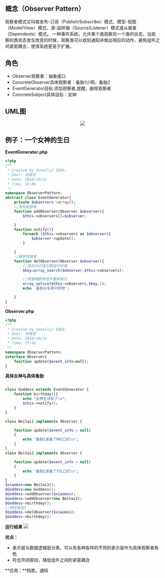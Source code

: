 ﻿## 概念（Observer Pattern）
观察者模式又叫做发布-订阅（Publish/Subscribe）模式、模型-视图（Model/View）模式、源-监听器（Source/Listener）模式或从属者（Dependents）模式。
一种事件系统，允许某个类观察另一个类的状态，当观察的类状态发生改变的时候，观察类可以收到通知并做出相应的动作，避免组件之间紧密耦合，使得系统更易于扩展。


## 角色

- Observer观察者：抽象接口
- ConcreteObserver具体观察者：备胎1小明，备胎2
- EventGenerator目标:添加观察者,提醒，删除观察者
- ConcreteSubject具体目标：女神

## UML图
<div align=center>
<img src=https://img-blog.csdn.net/20181012201822943?/text/aHR0cHM6Ly9ibG9nLmNzZG4ubmV0L3NodXhuaHM=/font/5a6L5L2T/fontsize/400/fill/I0JBQkFCMA==/dissolve/70>
</div>

## 例子：一个女神的生日
**EventGenerator.php**
```php
<?php
/**
 * Created by IntelliJ IDEA.
 * User: 何晓宏
 * Date: 2018/10/12
 * Time: 15:06
 */
namespace ObserverPattern;
abstract class EventGenerator{
    private $observers =array();
    //添加观察者
    function addObserver(Observer $observer){
        $this->observers[]=$observer;

    }
    function notify(){
        foreach ($this->observers as $observer){
            $observer->update();
        }

    }
    //删除观察者
    function delObserver(Observer $observer){
        //查找对应值在数组中的键
        $key=array_search($observer,$this->observers);

        //根据键删除值并重新索引
        array_splice($this->observers,$key,1);
        echo '备胎从名单中排除';

    }
}
```
**Observer.php**
```php
<?php
/**
 * Created by IntelliJ IDEA.
 * User: 何晓宏
 * Date: 2018/10/12
 * Time: 15:06
 */
namespace ObserverPattern;
interface Observer{
    function update($event_info=null);
}
```
**具体女神与具体备胎**
```php

class Goddess extends EventGenerator {
    function birthday(){
        echo "女神生日到了\n";
        $this->notify();
    }
}

class Beitai1 implements Observer {

    function update($event_info = null)
    {
        echo "备胎1准备了MAC口红\n";
    }
}
class Beitai2 implements Observer {

    function update($event_info = null)
    {
        echo "备胎2准备了YSL口红\n";
    }
}
$xiaomin=new Beitai1();
$Goddess=new Goddess();
$Goddess->addObserver($xiaomin);
$Goddess->addObserver(new Beitai2);
$Goddess->birthday();
//移除备胎1
$Goddess->delObserver($xiaomin);
$Goddess->birthday();
```
**运行结果**
![](https://img-blog.csdn.net/20181012203203211?/text/aHR0cHM6Ly9ibG9nLmNzZG4ubmV0L3NodXhuaHM=/font/5a6L5L2T/fontsize/400/fill/I0JBQkFCMA==/dissolve/70)

**优点：**
- 表示层与数据逻辑层分离，可以有各种各样的不同的表示层作为具体观察者角色
- 符合开闭原则，降低组件之间的紧密耦合

**应用：**购票，通知
